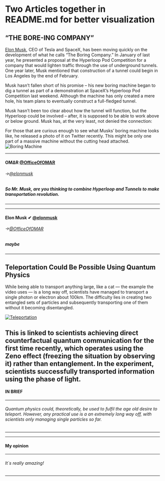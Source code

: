 # Two Articles together in README.md for better visualization

## “THE BORE-ING COMPANY”

[Elon Musk](https://twitter.com/elonmusk), CEO of Tesla and SpaceX, has been moving quickly on the development of what he calls “The Boring Company.” In January of last year, he presented a proposal at the Hyperloop Pod Competition for a company that would lighten traffic through the use of  underground tunnels. One year later, Musk mentioned that construction of a tunnel could begin in Los Angeles by the end of February.

Musk hasn’t fallen short of his promise – his new boring machine began to dig a tunnel as part of a demonstration at SpaceX’s Hyperloop Pod Competition last weekend. Although the machine has only created a mere hole, his team plans to eventually construct a full-fledged tunnel.

Musk hasn’t been too clear about how the tunnel will function, but the Hyperloop could be involved – after, it is supposed to be able to work above or below ground. Musk has, at the very least, not denied the connection:

For those that are curious enough to see what Musks’ boring machine looks like, he released a photo of it on Twitter recently. This might be only one part of a massive machine without the cutting head attached.
![Boring Machine](https://pbs.twimg.com/media/C3ynX_OWcAE-DQA.jpg)

---
#### OM∆R [@OfficeOfOMAR](https://twitter.com/OfficeOfOMAR)
###### ->[@elonmusk](https://twitter.com/elonmusk)

##### So Mr. Musk, are you thinking to combine Hyperloop and Tunnels to make transportation revolution.
---
---
#### Elon Musk ✔ [@elonmusk](https://twitter.com/elonmusk)
###### ->[@OfficeOfOMAR](https://twitter.com/OfficeOfOMAR) 

##### maybe
---


## Teleportation Could Be Possible Using Quantum Physics
While being able to transport anything large, like a cat — the example the video uses — is a long way off, scientists have managed to transport a single photon or electron about 100km. The difficulty lies in creating two entangled sets of particles and subsequently transporting one of them without it becoming disentangled.

[![Teleportation](https://i.ytimg.com/vi/dAaHHGHuy1c/maxresdefault.jpg)](https://youtu.be/DxQK1WDYI_k)

This is linked to scientists achieving direct counterfactual quantum communication for the first time recently, which operates using the Zeno effect (freezing the situation by observing it) rather than entanglement. In the experiment, scientists successfully transported information using the phase of light.
---
#### IN BRIEF
---
###### Quantum physics could, theoretically, be used to fulfil the age old desire to teleport. However, any practical use is a an extremely long way off, with scientists only managing single particles so far.
---
---
#### My opinion
---
###### It`s really amazing!
---
